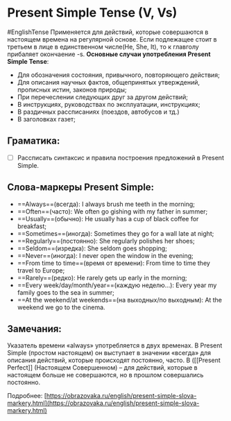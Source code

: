 # Present Simple Tense (V, Vs)
#EnglishTense
	Применяется для действий, которые совершаются в настоящем времена на регулярной основе. Если подлежащее стоит в третьем в лице в единственном числе(He, She, It), то к главголу прибаляет окончаение -s.
**Основные случаи употребления Present Simple Tense**:
* Для обозначения состояния, привычного, повторяющего действия;
* Для описания научных фактов, общепринятых утверждений, прописных истин, законов природы;
* При перечеслении следующих друг за другом действий;
* В инструкциях, руководствах по эксплуатации, инструкциях;
* В раздичных рассписаниях (поездов, автобусов и тд.)
* В заголовках газет;
## Граматика:
- [ ] Рассписать синтаксис и правила построения предложений в Present Simple.
## Слова-маркеры Present Simple:
* ==Always==(всегда): I always brush me teeth in the morning;
* ==Often==(часто): We often go gishing with my father in summer;
* ==Usually==(обычно): He usually has a cup of black coffee for breakfast;
* ==Sometimes==(иногда): Sometimes they go for a wall late at night;
* ==Regularly==(постоянно): She regularly polishes her shoes;
* ==Seldom==(изредка): She seldom goes shopping;
* ==Never==(иногда): I never open the window in the evening;
* ==From time to time==(время от времени): From time to time they travel to Europe;
* ==Rarely==(редко): He rarely gets up early in the morning;
* ==Every week/day/month/year==(каждую неделю...): Every year my family goes to the sea in summer;
* ==At the weekend/at weekends==(на выходных/по выходным): At the weekend we go to the cinema.

## Замечания:
Указатель времени «always» употребляется в двух временах. В Present Simple (простом настоящем) он выступает в значении «всегда» для описания действий, которые происходят постоянно, часто. В  ([[Present Perfect]] (Настоящем Совершенном) – для действий, которые в настоящем больше не совершаются, но в прошлом совершались постоянно.

Подробнее: [https://obrazovaka.ru/english/present-simple-slova-markery.html](https://obrazovaka.ru/english/present-simple-slova-markery.html)
